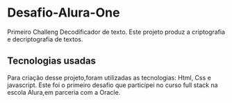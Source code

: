 # Desafio-Alura-One
Primeiro Challeng Decodificador de texto.
Este projeto produz a criptografia e decriptografia de textos.
## Tecnologias usadas

Para criação desse projeto,foram utilizadas as tecnologias: Html, Css e javascript.
Este foi o primeiro desafio que participei no curso full stack na escola Alura,em parceria com a Oracle.
